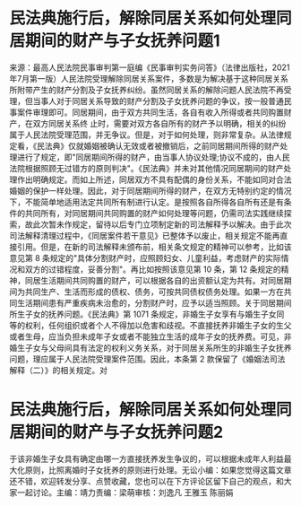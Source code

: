 # 民法典施行后，解除同居关系如何处理同居期间的财产与子女抚养问题1

来源：最高人民法院民事审判第一庭编《民事审判实务问答》（法律出版社，2021年7月第一版）人民法院受理解除同居关系案件，多数是为解决基于这种同居关系所附带产生的财产分割及子女抚养纠纷。虽然同居关系的解除问题人民法院不再受理，但当事人对于同居关系导致的财产分割及子女抚养问题的争议，按一般普通民事案件审理即可。同居期间，由于双方共同生活，各自有收入所得或者共同购置财产，在双方同居关系终 止时，需要对双方各自所有的财产予以明确，相关的纠纷属于人民法院受理范围，并无争议。但是，对于如何处理，则非常复杂。从法律规定看，《民法典》仅就婚姻被确认无效或者被撤销后，之前同居期间所得的财产处理进行了规定，即"同居期间所得的财产，由当事人协议处理;协议不成的，由人民法院根据照顾无过错方的原则判决"。《民法典》并未对其他情况同居期间的财产处理作出明确规定。而如上所述，同居双方不具有配偶的身份关系，不能如同对合法婚姻的保护一样处理。因此，对于同居期间所得的财产，在双方无特别约定的情况下，不能简单地适用法定共同所有制进行认定。是按照各自所得各自所有还是有条件的共同所有，对同居期间共同购置的财产如何处理等问题，仍需司法实践继续探索，故此次暂未作规定，留待以后专门立项制定新的司法解释予以解决。由于此次司法解释清理过程中，《同居案件若干意见》已整体予以废止，相关规定不能再直接引用。但是，在新的司法解释未颁布前，相关条文规定的精神可以参考，比如该意见第 8 条规定的"具体分割财产时，应照顾妇女、儿童利益，考虑财产的实际情况和双方的过错程度，妥善分割"。再比如按照该意见第 10 条，第 12 条规定的精神，同居生活期间共同购置的财产，可以根据各自的出资额认定为共有。对同居期间为共同生产、生活而形成的债权、债务，可按共同债权债务处理。如果一方在共同生活期间患有严重疾病未治愈的，分割财产时，应予以适当照顾。关于同居期间所生子女的抚养问题。《民法典》第 1071 条规定，非婚生子女享有与婚生子女同等的权利，任何组织或者个人不得加以危害和歧视。不直接抚养非婚生子女的生父或者生母，应当负担未成年子女或者不能独立生活的成年子女的抚养费。可见，非婚生子女与父母间具有法定的权利义务关系，对于同居关系所生的非婚生子女抚养问题，理应属于人民法院受理案件范围。因此，本条第 2 款保留了《婚姻法司法解释（二）》的相关规定。对

# 民法典施行后，解除同居关系如何处理同居期间的财产与子女抚养问题2

于该非婚生子女具有确定由哪一方直接抚养发生争议的，可以根据未成年人利益最大化原则，比照离婚时子女抚养的原则进行处理。无讼小编：如果您觉得这篇文章还不错，欢迎转发分享、点赞收藏，您也可以在下方评论区留下自己的观点，和大家一起讨论。主编：靖力责编：梁萌审核：刘逸凡 王雅玉 陈丽娟

